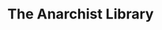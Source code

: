 ---
title: The Anarchist Library
description: An archive focusing on anarchism and anarchist texts.
url: https://theanarchistlibrary.org/
image:
    # url: 'https://docs.astro.build/assets/full-logo-light.png'
    # alt: 'The full Astro logo.'
tags: ['anarchism', 'history', 'philosophy']
listedDate: 2023-11-06
published: true
---